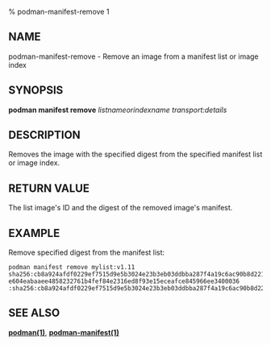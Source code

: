 % podman-manifest-remove 1

## NAME
podman\-manifest\-remove - Remove an image from a manifest list or image index

## SYNOPSIS
**podman manifest remove** *listnameorindexname* *transport:details*

## DESCRIPTION
Removes the image with the specified digest from the specified manifest list or image index.

## RETURN VALUE
The list image's ID and the digest of the removed image's manifest.

## EXAMPLE

Remove specified digest from the manifest list:
```
podman manifest remove mylist:v1.11 sha256:cb8a924afdf0229ef7515d9e5b3024e23b3eb03ddbba287f4a19c6ac90b8d221
e604eabaaee4858232761b4fef84e2316ed8f93e15eceafce845966ee3400036 :sha256:cb8a924afdf0229ef7515d9e5b3024e23b3eb03ddbba287f4a19c6ac90b8d221
```

## SEE ALSO
**[podman(1)](podman.1.md)**, **[podman-manifest(1)](podman-manifest.1.md)**
